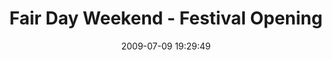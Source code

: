 ---
id: 72157637877383806
title: Fair Day Weekend - Festival Opening
cover: https://farm3.staticflickr.com/2827/10963587065_36c6198d78_q.jpg
date: 2009-07-09 19:29:49
photos:
  - thumbnail: https://farm3.staticflickr.com/2827/10963587065_36c6198d78_q.jpg
    original: https://farm3.staticflickr.com/2827/10963587065_33122b26fa_o.jpg
    title: Opening-of-Festival-001
  - thumbnail: https://farm4.staticflickr.com/3725/10963760094_d52643250e_q.jpg
    original: https://farm4.staticflickr.com/3725/10963760094_80b6fbba37_o.jpg
    title: Opening-of-Festival-003
  - thumbnail: https://farm6.staticflickr.com/5533/10963663116_77d0a078b5_q.jpg
    original: https://farm6.staticflickr.com/5533/10963663116_38766b92b7_o.jpg
    title: Opening-of-Festival-004
  - thumbnail: https://farm3.staticflickr.com/2844/10963757474_ef442cf8b1_q.jpg
    original: https://farm3.staticflickr.com/2844/10963757474_fecea6c362_o.jpg
    title: Opening-of-Festival-006
  - thumbnail: https://farm4.staticflickr.com/3724/10963706166_b3136f3ec6_q.jpg
    original: https://farm4.staticflickr.com/3724/10963706166_c94e26e628_o.jpg
    title: Opening-of-Festival-008
  - thumbnail: https://farm3.staticflickr.com/2893/10963872123_61005499aa_q.jpg
    original: https://farm3.staticflickr.com/2893/10963872123_8b450955f7_o.jpg
    title: Opening-of-Festival-011
  - thumbnail: https://farm4.staticflickr.com/3745/10963627425_fa1d16b98b_q.jpg
    original: https://farm4.staticflickr.com/3745/10963627425_37a50467c1_o.jpg
    title: Opening-of-Festival-012
  - thumbnail: https://farm4.staticflickr.com/3774/10963705026_4fde9468a3_q.jpg
    original: https://farm4.staticflickr.com/3774/10963705026_d56b1819e4_o.jpg
    title: Opening-of-Festival-015
  - thumbnail: https://farm6.staticflickr.com/5478/10963801394_9e54ef40db_q.jpg
    original: https://farm6.staticflickr.com/5478/10963801394_90f770b1c3_o.jpg
    title: Opening-of-Festival-017
  - thumbnail: https://farm6.staticflickr.com/5531/10963704026_babd927344_q.jpg
    original: https://farm6.staticflickr.com/5531/10963704026_764f84a009_o.jpg
    title: Opening-of-Festival-022
  - thumbnail: https://farm8.staticflickr.com/7305/10963625455_5244f9f49b_q.jpg
    original: https://farm8.staticflickr.com/7305/10963625455_ba76c480bd_o.jpg
    title: Opening-of-Festival-023
  - thumbnail: https://farm6.staticflickr.com/5541/10963625205_869e111e85_q.jpg
    original: https://farm6.staticflickr.com/5541/10963625205_f1c5799174_o.jpg
    title: Opening-of-Festival-025
  - thumbnail: https://farm4.staticflickr.com/3820/10963799594_56b42b767b_q.jpg
    original: https://farm4.staticflickr.com/3820/10963799594_a443c82460_o.jpg
    title: Opening-of-Festival-026
  - thumbnail: https://farm6.staticflickr.com/5534/10963798894_569e59c578_q.jpg
    original: https://farm6.staticflickr.com/5534/10963798894_8547f831c2_o.jpg
    title: Opening-of-Festival-027
  - thumbnail: https://farm4.staticflickr.com/3767/10963798274_03dfd7f415_q.jpg
    original: https://farm4.staticflickr.com/3767/10963798274_22542cc2f4_o.jpg
    title: Opening-of-Festival-030
  - thumbnail: https://farm6.staticflickr.com/5490/10963700956_e7402e79c3_q.jpg
    original: https://farm6.staticflickr.com/5490/10963700956_633cf4e095_o.jpg
    title: Opening-of-Festival-031
  - thumbnail: https://farm4.staticflickr.com/3691/10963797664_796ee3c522_q.jpg
    original: https://farm4.staticflickr.com/3691/10963797664_49df7217b1_o.jpg
    title: Opening-of-Festival-032
  - thumbnail: https://farm8.staticflickr.com/7384/10963796844_1ef4e9cb65_q.jpg
    original: https://farm8.staticflickr.com/7384/10963796844_7d08ffe8bb_o.jpg
    title: Opening-of-Festival-033
  - thumbnail: https://farm3.staticflickr.com/2889/10963621275_c5b61966ba_q.jpg
    original: https://farm3.staticflickr.com/2889/10963621275_7e141c4503_o.jpg
    title: Opening-of-Festival-034
  - thumbnail: https://farm6.staticflickr.com/5480/10963698606_f51726cd22_q.jpg
    original: https://farm6.staticflickr.com/5480/10963698606_189bb33060_o.jpg
    title: Opening-of-Festival-035
  - thumbnail: https://farm6.staticflickr.com/5494/10963620245_d230298389_q.jpg
    original: https://farm6.staticflickr.com/5494/10963620245_c89454af13_o.jpg
    title: Opening-of-Festival-036
  - thumbnail: https://farm4.staticflickr.com/3795/10963864223_8fa8d0b1f8_q.jpg
    original: https://farm4.staticflickr.com/3795/10963864223_7eb6973cca_o.jpg
    title: Opening-of-Festival-037
  - thumbnail: https://farm6.staticflickr.com/5541/10963697726_2dfd0f5ff0_q.jpg
    original: https://farm6.staticflickr.com/5541/10963697726_c86054d008_o.jpg
    title: Opening-of-Festival-039
  - thumbnail: https://farm8.staticflickr.com/7314/10963828853_094b55d5be_q.jpg
    original: https://farm8.staticflickr.com/7314/10963828853_abc7338517_o.jpg
    title: Opening-of-Festival-045
  - thumbnail: https://farm4.staticflickr.com/3684/10963697236_5cf4374c4f_q.jpg
    original: https://farm4.staticflickr.com/3684/10963697236_071c9d5e20_o.jpg
    title: Opening-of-Festival-046
  - thumbnail: https://farm3.staticflickr.com/2889/10963618225_c4f58b5d38_q.jpg
    original: https://farm3.staticflickr.com/2889/10963618225_6c0b042810_o.jpg
    title: Opening-of-Festival-047
  - thumbnail: https://farm4.staticflickr.com/3772/10963618025_c6a26bcebe_q.jpg
    original: https://farm4.staticflickr.com/3772/10963618025_672910da6a_o.jpg
    title: Opening-of-Festival-048
  - thumbnail: https://farm8.staticflickr.com/7342/10963695516_b24ebed02e_q.jpg
    original: https://farm8.staticflickr.com/7342/10963695516_f7f9de7b20_o.jpg
    title: Opening-of-Festival-049
  - thumbnail: https://farm4.staticflickr.com/3666/10963617185_dc3a18540c_q.jpg
    original: https://farm4.staticflickr.com/3666/10963617185_d9bd64ccef_o.jpg
    title: Opening-of-Festival-050
  - thumbnail: https://farm4.staticflickr.com/3761/10963791204_1c247cab2a_q.jpg
    original: https://farm4.staticflickr.com/3761/10963791204_36ceb0bf48_o.jpg
    title: Opening-of-Festival-051
  - thumbnail: https://farm6.staticflickr.com/5545/10963860793_cc2335ee4c_q.jpg
    original: https://farm6.staticflickr.com/5545/10963860793_b71bfdf1a5_o.jpg
    title: Opening-of-Festival-052
  - thumbnail: https://farm4.staticflickr.com/3749/10963790764_96873d6225_q.jpg
    original: https://farm4.staticflickr.com/3749/10963790764_7a007d8896_o.jpg
    title: Opening-of-Festival-053
  - thumbnail: https://farm8.staticflickr.com/7456/10963860353_628350a365_q.jpg
    original: https://farm8.staticflickr.com/7456/10963860353_7a590f35cb_o.jpg
    title: Opening-of-Festival-054
  - thumbnail: https://farm8.staticflickr.com/7433/10963860153_6d2cb896b4_q.jpg
    original: https://farm8.staticflickr.com/7433/10963860153_6a72e7c45c_o.jpg
    title: Opening-of-Festival-055
  - thumbnail: https://farm4.staticflickr.com/3770/10963615405_075193648b_q.jpg
    original: https://farm4.staticflickr.com/3770/10963615405_512098cdec_o.jpg
    title: Opening-of-Festival-056
  - thumbnail: https://farm4.staticflickr.com/3795/10963693066_70b298ec28_q.jpg
    original: https://farm4.staticflickr.com/3795/10963693066_38b374936a_o.jpg
    title: Opening-of-Festival-057
  - thumbnail: https://farm4.staticflickr.com/3807/10963858643_91e355746d_q.jpg
    original: https://farm4.staticflickr.com/3807/10963858643_bc0099b722_o.jpg
    title: Opening-of-Festival-058
  - thumbnail: https://farm3.staticflickr.com/2854/10963691836_c8bf61783f_q.jpg
    original: https://farm3.staticflickr.com/2854/10963691836_baa9317d06_o.jpg
    title: Opening-of-Festival-059
  - thumbnail: https://farm8.staticflickr.com/7419/10963787984_b46c3252fa_q.jpg
    original: https://farm8.staticflickr.com/7419/10963787984_2c74c0c9ef_o.jpg
    title: Opening-of-Festival-060
  - thumbnail: https://farm3.staticflickr.com/2864/10963787394_5102402626_q.jpg
    original: https://farm3.staticflickr.com/2864/10963787394_8b5bc1659d_o.jpg
    title: Opening-of-Festival-063
  - thumbnail: https://farm8.staticflickr.com/7449/10963786804_b806756f6d_q.jpg
    original: https://farm8.staticflickr.com/7449/10963786804_6d0c5249f9_o.jpg
    title: Opening-of-Festival-064
  - thumbnail: https://farm3.staticflickr.com/2833/10963690116_075c11b591_q.jpg
    original: https://farm3.staticflickr.com/2833/10963690116_e3eaa56c21_o.jpg
    title: Opening-of-Festival-065
  - thumbnail: https://farm8.staticflickr.com/7346/10963828313_49e11c0e8e_q.jpg
    original: https://farm8.staticflickr.com/7346/10963828313_f474e42b67_o.jpg
    title: Opening-of-Festival-066
  - thumbnail: https://farm4.staticflickr.com/3701/10963611845_44b804df8c_q.jpg
    original: https://farm4.staticflickr.com/3701/10963611845_8149b09c5f_o.jpg
    title: Opening-of-Festival-067
  - thumbnail: https://farm4.staticflickr.com/3732/10963689526_04dec35c85_q.jpg
    original: https://farm4.staticflickr.com/3732/10963689526_c0baed9a6a_o.jpg
    title: Opening-of-Festival-068
  - thumbnail: https://farm4.staticflickr.com/3790/10963689276_73c1613132_q.jpg
    original: https://farm4.staticflickr.com/3790/10963689276_df309c1761_o.jpg
    title: Opening-of-Festival-069
  - thumbnail: https://farm3.staticflickr.com/2833/10963610655_17093c753d_q.jpg
    original: https://farm3.staticflickr.com/2833/10963610655_b6e2939047_o.jpg
    title: Opening-of-Festival-070
  - thumbnail: https://farm8.staticflickr.com/7370/10963784474_9647a44ca0_q.jpg
    original: https://farm8.staticflickr.com/7370/10963784474_bd111f5025_o.jpg
    title: Opening-of-Festival-071
  - thumbnail: https://farm8.staticflickr.com/7430/10963609465_12b51ece73_q.jpg
    original: https://farm8.staticflickr.com/7430/10963609465_9ea3271cf5_o.jpg
    title: Opening-of-Festival-072
  - thumbnail: https://farm3.staticflickr.com/2889/10963853163_01b9dabde4_q.jpg
    original: https://farm3.staticflickr.com/2889/10963853163_b7d445c28d_o.jpg
    title: Opening-of-Festival-073
  - thumbnail: https://farm6.staticflickr.com/5546/10963782794_5405f76cf6_q.jpg
    original: https://farm6.staticflickr.com/5546/10963782794_008ccc1889_o.jpg
    title: Opening-of-Festival-074
  - thumbnail: https://farm4.staticflickr.com/3698/10963852223_ee071199c9_q.jpg
    original: https://farm4.staticflickr.com/3698/10963852223_2002423bfb_o.jpg
    title: Opening-of-Festival-075
  - thumbnail: https://farm8.staticflickr.com/7402/10963686026_b30eeb2389_q.jpg
    original: https://farm8.staticflickr.com/7402/10963686026_e0797428eb_o.jpg
    title: Opening-of-Festival-076
  - thumbnail: https://farm8.staticflickr.com/7301/10963781284_7b8c780df8_q.jpg
    original: https://farm8.staticflickr.com/7301/10963781284_f75ff49182_o.jpg
    title: Opening-of-Festival-078
  - thumbnail: https://farm8.staticflickr.com/7398/10963780744_1936f0b699_q.jpg
    original: https://farm8.staticflickr.com/7398/10963780744_008fcc3a17_o.jpg
    title: Opening-of-Festival-080
  - thumbnail: https://farm3.staticflickr.com/2850/10963850283_5a40d58e09_q.jpg
    original: https://farm3.staticflickr.com/2850/10963850283_9865158c1f_o.jpg
    title: Opening-of-Festival-081
  - thumbnail: https://farm6.staticflickr.com/5538/10963828193_9b7f82d292_q.jpg
    original: https://farm6.staticflickr.com/5538/10963828193_274b41b736_o.jpg
    title: Opening-of-Festival-082
  - thumbnail: https://farm8.staticflickr.com/7293/10963683826_f9191c3236_q.jpg
    original: https://farm8.staticflickr.com/7293/10963683826_737027a9d1_o.jpg
    title: Opening-of-Festival-084
  - thumbnail: https://farm8.staticflickr.com/7316/10963779204_87733bb9c2_q.jpg
    original: https://farm8.staticflickr.com/7316/10963779204_8b875ab79b_o.jpg
    title: Opening-of-Festival-086
  - thumbnail: https://farm3.staticflickr.com/2816/10963778674_986889fee5_q.jpg
    original: https://farm3.staticflickr.com/2816/10963778674_6363fa3df6_o.jpg
    title: Opening-of-Festival-087
  - thumbnail: https://farm8.staticflickr.com/7420/10963778204_1f8afef4bf_q.jpg
    original: https://farm8.staticflickr.com/7420/10963778204_7ab2bc9ae2_o.jpg
    title: Opening-of-Festival-088
  - thumbnail: https://farm8.staticflickr.com/7305/10963603755_7ea1b39a53_q.jpg
    original: https://farm8.staticflickr.com/7305/10963603755_32bf5c6b53_o.jpg
    title: Opening-of-Festival-090
  - thumbnail: https://farm4.staticflickr.com/3784/10963847843_e17723c97c_q.jpg
    original: https://farm4.staticflickr.com/3784/10963847843_5ae49fd31f_o.jpg
    title: Opening-of-Festival-091
  - thumbnail: https://farm8.staticflickr.com/7451/10963603165_d1a7d998e9_q.jpg
    original: https://farm8.staticflickr.com/7451/10963603165_94b3ae8804_o.jpg
    title: Opening-of-Festival-092
  - thumbnail: https://farm8.staticflickr.com/7453/10963603105_af1993db38_q.jpg
    original: https://farm8.staticflickr.com/7453/10963603105_5238c95c72_o.jpg
    title: Opening-of-Festival-093
  - thumbnail: https://farm8.staticflickr.com/7378/10963602635_ba7730bb11_q.jpg
    original: https://farm8.staticflickr.com/7378/10963602635_b819dd757d_o.jpg
    title: Opening-of-Festival-094
  - thumbnail: https://farm6.staticflickr.com/5527/10963776114_072230304b_q.jpg
    original: https://farm6.staticflickr.com/5527/10963776114_f2e303123f_o.jpg
    title: Opening-of-Festival-095
  - thumbnail: https://farm4.staticflickr.com/3669/10963601895_9e7648f211_q.jpg
    original: https://farm4.staticflickr.com/3669/10963601895_050dd07d8a_o.jpg
    title: Opening-of-Festival-096
  - thumbnail: https://farm3.staticflickr.com/2865/10963845483_ca7920510a_q.jpg
    original: https://farm3.staticflickr.com/2865/10963845483_1183d9ddbb_o.jpg
    title: Opening-of-Festival-097
  - thumbnail: https://farm3.staticflickr.com/2839/10963845323_92a82c8d13_q.jpg
    original: https://farm3.staticflickr.com/2839/10963845323_917a39de45_o.jpg
    title: Opening-of-Festival-098
  - thumbnail: https://farm8.staticflickr.com/7395/10963774854_6f7f912701_q.jpg
    original: https://farm8.staticflickr.com/7395/10963774854_1183d9ddbb_o.jpg
    title: Opening-of-Festival-099
  - thumbnail: https://farm3.staticflickr.com/2865/10963844213_b060596263_q.jpg
    original: https://farm3.staticflickr.com/2865/10963844213_42ebee30cf_o.jpg
    title: Opening-of-Festival-100
  - thumbnail: https://farm4.staticflickr.com/3727/10963599805_92eb88cb44_q.jpg
    original: https://farm4.staticflickr.com/3727/10963599805_3249e4fe3f_o.jpg
    title: Opening-of-Festival-101
  - thumbnail: https://farm4.staticflickr.com/3757/10963599655_8c450649b4_q.jpg
    original: https://farm4.staticflickr.com/3757/10963599655_e18756831e_o.jpg
    title: Opening-of-Festival-108
  - thumbnail: https://farm8.staticflickr.com/7299/10963842963_58672b7a6a_q.jpg
    original: https://farm8.staticflickr.com/7299/10963842963_15eb10c773_o.jpg
    title: Opening-of-Festival-109
  - thumbnail: https://farm6.staticflickr.com/5494/10963676676_a3e2dd85e9_q.jpg
    original: https://farm6.staticflickr.com/5494/10963676676_a030214b39_o.jpg
    title: Opening-of-Festival-110
  - thumbnail: https://farm4.staticflickr.com/3742/10963676016_a48d010519_q.jpg
    original: https://farm4.staticflickr.com/3742/10963676016_aa40429095_o.jpg
    title: Opening-of-Festival-111
  - thumbnail: https://farm3.staticflickr.com/2813/10963841693_5728fabebd_q.jpg
    original: https://farm3.staticflickr.com/2813/10963841693_8b0165d771_o.jpg
    title: Opening-of-Festival-114
  - thumbnail: https://farm8.staticflickr.com/7338/10963597155_1f7b8c2e71_q.jpg
    original: https://farm8.staticflickr.com/7338/10963597155_9b84cabbcf_o.jpg
    title: Opening-of-Festival-116
  - thumbnail: https://farm8.staticflickr.com/7428/10963596675_4d3f02298c_q.jpg
    original: https://farm8.staticflickr.com/7428/10963596675_1859f0e318_o.jpg
    title: Opening-of-Festival-118
  - thumbnail: https://farm8.staticflickr.com/7409/10963769954_e054fceba9_q.jpg
    original: https://farm8.staticflickr.com/7409/10963769954_43803561d3_o.jpg
    title: Opening-of-Festival-121
  - thumbnail: https://farm8.staticflickr.com/7359/10963584415_6704cb59a8_q.jpg
    original: https://farm8.staticflickr.com/7359/10963584415_a9f3c2a470_o.jpg
    title: Opening-of-Festival-122
  - thumbnail: https://farm6.staticflickr.com/5508/10963769404_a7d93eaa09_q.jpg
    original: https://farm6.staticflickr.com/5508/10963769404_6704cb59a8_o.jpg
    title: Opening-of-Festival-123
  - thumbnail: https://farm6.staticflickr.com/5527/10963595345_af266474f8_q.jpg
    original: https://farm6.staticflickr.com/5527/10963595345_2fc661a63e_o.jpg
    title: Opening-of-Festival-124
  - thumbnail: https://farm8.staticflickr.com/7420/10963594875_5f201ae897_q.jpg
    original: https://farm8.staticflickr.com/7420/10963594875_d888ae7eef_o.jpg
    title: Opening-of-Festival-125
  - thumbnail: https://farm4.staticflickr.com/3720/10963671716_dd6d1efe07_q.jpg
    original: https://farm4.staticflickr.com/3720/10963671716_bb5a2f511b_o.jpg
    title: Opening-of-Festival-126
  - thumbnail: https://farm4.staticflickr.com/3756/10963767744_e76c64802e_q.jpg
    original: https://farm4.staticflickr.com/3756/10963767744_d7a4070952_o.jpg
    title: Opening-of-Festival-127
  - thumbnail: https://farm4.staticflickr.com/3786/10963670196_8679bd8fa8_q.jpg
    original: https://farm4.staticflickr.com/3786/10963670196_0139d358fd_o.jpg
    title: Opening-of-Festival-128
  - thumbnail: https://farm4.staticflickr.com/3749/10963836403_34a6c7d582_q.jpg
    original: https://farm4.staticflickr.com/3749/10963836403_922c090cab_o.jpg
    title: Opening-of-Festival-129
  - thumbnail: https://farm8.staticflickr.com/7415/10963835783_c872d45ca4_q.jpg
    original: https://farm8.staticflickr.com/7415/10963835783_1e92d1a72e_o.jpg
    title: Opening-of-Festival-131
  - thumbnail: https://farm4.staticflickr.com/3703/10963835603_cf38e15afc_q.jpg
    original: https://farm4.staticflickr.com/3703/10963835603_479994bf58_o.jpg
    title: Opening-of-Festival-133
  - thumbnail: https://farm6.staticflickr.com/5480/10963765684_23b5fa58ba_q.jpg
    original: https://farm6.staticflickr.com/5480/10963765684_4123906ca5_o.jpg
    title: Opening-of-Festival-135
  - thumbnail: https://farm6.staticflickr.com/5506/10963765144_912ba5fce6_q.jpg
    original: https://farm6.staticflickr.com/5506/10963765144_2291c5236d_o.jpg
    title: Opening-of-Festival-140
  - thumbnail: https://farm3.staticflickr.com/2891/10963764334_cf0a57c6fa_q.jpg
    original: https://farm3.staticflickr.com/2891/10963764334_6f4f790f6f_o.jpg
    title: Opening-of-Festival-145
  - thumbnail: https://farm8.staticflickr.com/7450/10963667036_7d8e34d29a_q.jpg
    original: https://farm8.staticflickr.com/7450/10963667036_fc85e71370_o.jpg
    title: Opening-of-Festival-145-1
  - thumbnail: https://farm8.staticflickr.com/7408/10963833023_88cf822fbc_q.jpg
    original: https://farm8.staticflickr.com/7408/10963833023_1ac38b3fcf_o.jpg
    title: Opening-of-Festival-149
  - thumbnail: https://farm6.staticflickr.com/5482/10963666256_5bff12b4db_q.jpg
    original: https://farm6.staticflickr.com/5482/10963666256_7c2ba94674_o.jpg
    title: Opening-of-Festival-151
  - thumbnail: https://farm4.staticflickr.com/3730/10963665946_6f293db740_q.jpg
    original: https://farm4.staticflickr.com/3730/10963665946_caef1bd8d2_o.jpg
    title: Opening-of-Festival-154
  - thumbnail: https://farm4.staticflickr.com/3766/10963588545_c4ca896a84_q.jpg
    original: https://farm4.staticflickr.com/3766/10963588545_827939637f_o.jpg
    title: Opening-of-Festival-157
  - thumbnail: https://farm8.staticflickr.com/7379/10963761494_a0a23597a1_q.jpg
    original: https://farm8.staticflickr.com/7379/10963761494_a36f3ac7f3_o.jpg
    title: Opening-of-Festival-159
  - thumbnail: https://farm6.staticflickr.com/5550/10963760894_6b4a495955_q.jpg
    original: https://farm6.staticflickr.com/5550/10963760894_d54429ae20_o.jpg
    title: Opening-of-Festival-162
---